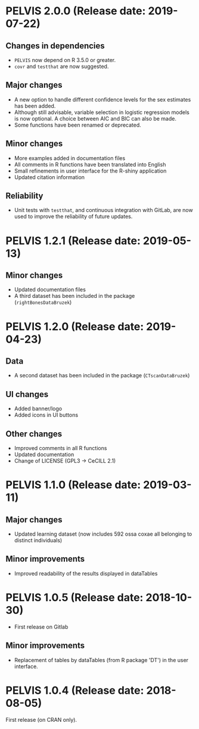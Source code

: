 # PELVIS 2.0.0 (Release date: 2019-07-22)

## Changes in dependencies
* `PELVIS` now depend on R 3.5.0 or greater.
* `covr` and `testthat` are now suggested.

## Major changes
* A new option to handle different confidence levels for the sex estimates has been added.
* Although still advisable, variable selection in logistic regression models is now optional. A choice between AIC and BIC can also be made.
* Some functions have been renamed or deprecated.

## Minor changes
* More examples added in documentation files
* All comments in R functions have been translated into English
* Small refinements in user interface for the R-shiny application
* Updated citation information

## Reliability
* Unit tests with `testthat`, and continuous integration with GitLab, are now used to improve the reliability of future updates.

# PELVIS 1.2.1 (Release date: 2019-05-13)

## Minor changes

* Updated documentation files
* A third dataset has been included in the package (`rightBonesDataBruzek`)

# PELVIS 1.2.0 (Release date: 2019-04-23)

## Data

* A second dataset has been included in the package (`CTscanDataBruzek`)

## UI changes

* Added banner/logo
* Added icons in UI buttons

## Other changes

* Improved comments in all R functions
* Updated documentation
* Change of LICENSE (GPL3 -> CeCILL 2.1)


# PELVIS 1.1.0 (Release date: 2019-03-11)

## Major changes

* Updated learning dataset (now includes 592 ossa coxae all belonging to distinct individuals)

## Minor improvements

* Improved readability of the results displayed in dataTables


# PELVIS 1.0.5 (Release date: 2018-10-30)

* First release on Gitlab

## Minor improvements

* Replacement of tables by dataTables (from R package 'DT') in the user interface.


# PELVIS 1.0.4 (Release date: 2018-08-05)

First release (on CRAN only).
